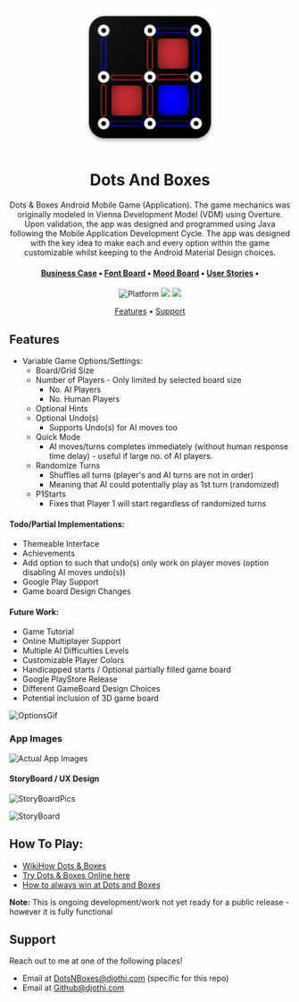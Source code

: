 
<p align="center">  
	<img src="app/src/main/res/drawable/logo.png" width="250" alt="Dots&BoxesLogo"/>
</p>

<p align="center"> 
	<h1 align="center"> Dots And Boxes </h1>  
</p>



<div align="center">
	Dots & Boxes Android Mobile Game (Application).
	The game mechanics was originally modeled in Vienna Development Model (VDM) using Overture. Upon validation, the app was designed and programmed using Java following the Mobile Application Development Cycle. The app was designed with the key idea to make each and every option within the game customizable whilst keeping to the Android Material Design choices.
</div>


<div align="center">
	<h4>
		<a href="/PDFs/Business Case.pdf">Business Case</a> <span> • </span>
		<a href="/PDFs/Font Board.pdf">Font Board</a> <span>•</span>
		<a href="/PDFs/Mood Board.pdf">Mood Board</a> <span>•</span>
		<a href="/PDFs/User Stories.pdf">User Stories</a> <span>•</span>
	</h4>
</div>


<p align="center"> 
	<img src="https://img.shields.io/badge/platform-android-blue" alt="Platform" /> 
	<img src="https://img.shields.io/badge/release-not ready-yellowgreen" />
	<img src="https://img.shields.io/badge/language-java-red" />
</p>

<p align="center">
  <a href="#features">Features</a> •
  <a href="#support">Support</a>
</p>

## Features
- Variable Game Options/Settings:
	- Board/Grid Size
	- Number of Players - Only limited by selected board size
		- No. AI Players
		- No. Human Players
	- Optional Hints
	- Optional Undo(s)
		- Supports Undo(s) for AI moves too
	- Quick Mode
		- AI moves/turns completes immediately (without human response time delay) - useful if large no. of AI players.
	- Randomize Turns
		- Shuffles all turns (player's and AI turns are not in order)
		- Meaning that AI could potentially play as 1st turn (randomized)
	- P1Starts
		- Fixes that Player 1 will start regardless of randomized turns

#### Todo/Partial Implementations:
- Themeable Interface
- Achievements
- Add option to such that undo(s) only work on player moves (option disabling AI moves undo(s))
- Google Play Support
- Game board Design Changes

#### Future Work:
- Game Tutorial
- Online Multiplayer Support
- Multiple AI Difficulties Levels
- Customizable Player Colors
- Handicapped starts / Optional partially filled game board
- Google PlayStore Release
- Different GameBoard Design Choices
- Potential inclusion of 3D game board


<p align="left">  
	<img src="https://i.imgur.com/Hse2VUB.gif" width="325" alt="OptionsGif"/>
</p>

### App Images
![Actual App Images](https://i.imgur.com/hbX052c.png)



#### StoryBoard / UX Design

![StoryBoardPics](https://i.imgur.com/XKOlESw.png)



![StoryBoard](https://i.imgur.com/gnPvLpF.jpg)


[//]: # (<img src="https://i.imgur.com/gnPvLpF.jpg" height="600" style="horizontal-align:middle">)



## How To Play:
- [WikiHow Dots & Boxes](https://www.wikihow.com/Play-Dots-and-Boxes)
- [Try Dots & Boxes Online here](http://www.papg.com/show?1TMU)
- [How to always win at Dots and Boxes](https://www.youtube.com/watch?v=KboGyIilP6k)

**Note:** This is ongoing development/work not yet ready for a public release - however it is fully functional



## Support

Reach out to me at one of the following places!

- Email at DotsNBoxes@djothi.com (specific for this repo)
- Email at Github@djothi.com


